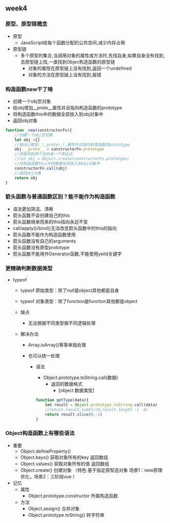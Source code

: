 ## week4

### 原型、原型链概念

- 原型
  - JavaScript给每个函数分配的公共空间,减少内存占用
- 原型链
  - 多个原型的集合,当调用对象的属性或方法时,先找自身,如果自身没有找到,去原型链上找,一直找到Objec构造函数的原型链
    - 对象的属性在原型链上没有找到,返回一个undefined
    - 对象的方法在原型链上没有找到,报错


### 构造函数new干了啥

- 创建一个obj空对象
- 给obj增加\_\_proto\_\_属性并且指向构造函数的prototype
- 将构造函数this中的数据全部放入到obj对象中
- 返回obj对象

```js
function _new(constructorFn){
    //创建一个obj空对象
    let obj ={}
    //给obj增加\_\_proto\_\_属性并且指向构造函数的prototype
    obj.__proto__ = constructorFn.prototype
    //获取将前两个合并成一个表达式
    //let obj = Object.create(constructorFn.prototype)
    //将构造函数this中的数据全部放入到obj对象中
    constructorFn.call(obj)
    //返回obj对象
    return obj
}
```



### 箭头函数与普通函数区别？能不能作为构造函数

- 语法更加简洁、清晰
- 箭头函数不会创建自己的this
- 箭头函数继承而来的this指向永远不变
- call/apply()/bind()无法改变箭头函数中的this的指向
- 箭头函数不能作为构造函数使用
- 箭头函数没有自己的arguments
- 箭头函数没有原型prototype
- 箭头函数不能用作Generator函数,不能使用yeild关键字

### 更精确判断数据类型

- typeof

  - typeof 原始类型：除了null是object其他都是自身

  - typeof 对象类型：除了function是function其他都是object

  - 缺点

    - 无法根据不同类型做不同逻辑处理

  - 解决办法

    - Array.isArray()等等单独处理

    - 也可以统一处理

      - 语法

        - Object.prototype.toString.call(数据)
          - 返回的数据格式
            - [object 数据类型]

        ```js
        function getType(data){
            let result = Object.prototype.toString.call(data)
            //return result.subStr(8,result.length -1 -8)
            return result.slice(8,-1)
        }
        ```

        

### Object构造函数上有哪些语法

- 重要
  - Object.defineProperty()
  - Object.keys() 获取对象所有的key 返回数组
  - Object.values() 获取对象所有的值 返回数组
  - Object.create() 创建对象 （特色 基于指定原型造对象     场景1：new原理优化，场景2：三阶段vue ）
- 记忆
  - 属性
    - Object.prototype.constructor 所属构造函数
  - 方法
    - Object.assign() 合并对象
    - Object.prototype.toString() 转字符串